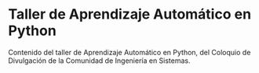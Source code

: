 # Taller de Aprendizaje Automático en Python
Contenido del taller de Aprendizaje Automático en Python, del Coloquio de Divulgación de la Comunidad de Ingeniería en Sistemas. 
